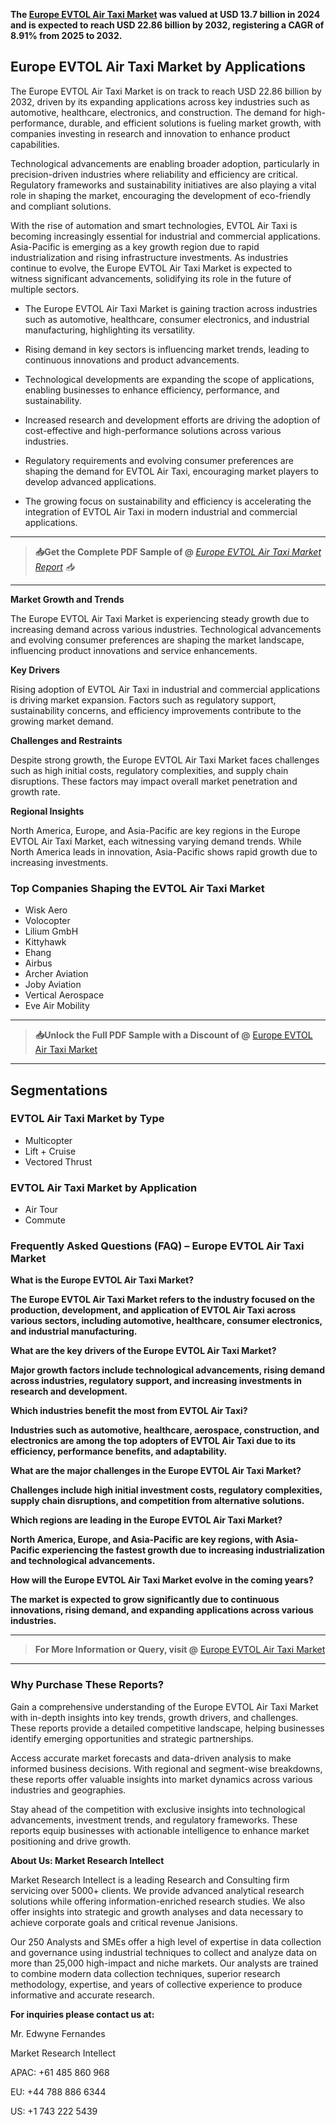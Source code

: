 <p><strong>The <a href="https://www.marketresearchintellect.com/download-sample/?rid=905751&amp;utm_source=Pulse-April-Europe&amp;utm_medium=852">Europe EVTOL Air Taxi Market</a> was valued at USD 13.7 billion in 2024 and is expected to reach USD 22.86 billion by 2032, registering a CAGR of 8.91% from 2025 to 2032.</strong></p><h2>Europe EVTOL Air Taxi Market by Applications&nbsp;</h2><p><p>The Europe EVTOL Air Taxi Market is on track to reach USD 22.86 billion by 2032, driven by its expanding applications across key industries such as automotive, healthcare, electronics, and construction. The demand for high-performance, durable, and efficient solutions is fueling market growth, with companies investing in research and innovation to enhance product capabilities.</p><p>Technological advancements are enabling broader adoption, particularly in precision-driven industries where reliability and efficiency are critical. Regulatory frameworks and sustainability initiatives are also playing a vital role in shaping the market, encouraging the development of eco-friendly and compliant solutions.</p><p>With the rise of automation and smart technologies, EVTOL Air Taxi is becoming increasingly essential for industrial and commercial applications. Asia-Pacific is emerging as a key growth region due to rapid industrialization and rising infrastructure investments. As industries continue to evolve, the Europe EVTOL Air Taxi Market is expected to witness significant advancements, solidifying its role in the future of multiple sectors.</p></p><ul><li><p>The Europe EVTOL Air Taxi Market is gaining traction across industries such as automotive, healthcare, consumer electronics, and industrial manufacturing, highlighting its versatility.</p></li><li><p>Rising demand in key sectors is influencing market trends, leading to continuous innovations and product advancements.</p></li><li><p>Technological developments are expanding the scope of applications, enabling businesses to enhance efficiency, performance, and sustainability.</p></li><li><p>Increased research and development efforts are driving the adoption of cost-effective and high-performance solutions across various industries.</p></li><li><p>Regulatory requirements and evolving consumer preferences are shaping the demand for EVTOL Air Taxi, encouraging market players to develop advanced applications.</p></li><li><p>The growing focus on sustainability and efficiency is accelerating the integration of EVTOL Air Taxi in modern industrial and commercial applications.</p></li></ul><hr /><blockquote><p><strong><span class="font-[700]">📥Get the Complete PDF Sample of @ </span></strong><em><span class="font-[700]"><a href="https://www.marketresearchintellect.com/download-sample/?rid=905751&amp;utm_source=Pulse-April-Europe&amp;utm_medium=852" target="_blank" data-tracking-control-name="article-ssr-frontend-pulse_little-text-block" data-tracking-will-navigate="" data-test-link="">Europe EVTOL Air Taxi Market Report</a>&nbsp;📥</span></em></p></blockquote><hr /><p class="" data-start="77" data-end="360"><strong data-start="77" data-end="105">Market Growth and Trends</strong></p><p class="" data-start="77" data-end="360">The Europe EVTOL Air Taxi Market is experiencing steady growth due to increasing demand across various industries. Technological advancements and evolving consumer preferences are shaping the market landscape, influencing product innovations and service enhancements.</p><p class="" data-start="362" data-end="606"><strong data-start="362" data-end="377">Key Drivers</strong></p><p class="" data-start="362" data-end="606">Rising adoption of EVTOL Air Taxi in industrial and commercial applications is driving market expansion. Factors such as regulatory support, sustainability concerns, and efficiency improvements contribute to the growing market demand.</p><p class="" data-start="608" data-end="849"><strong data-start="608" data-end="637">Challenges and Restraints</strong></p><p class="" data-start="608" data-end="849">Despite strong growth, the Europe EVTOL Air Taxi Market faces challenges such as high initial costs, regulatory complexities, and supply chain disruptions. These factors may impact overall market penetration and growth rate.</p><p class="" data-start="851" data-end="1095"><strong data-start="851" data-end="872">Regional Insights</strong></p><p class="" data-start="851" data-end="1095">North America, Europe, and Asia-Pacific are key regions in the Europe EVTOL Air Taxi Market, each witnessing varying demand trends. While North America leads in innovation, Asia-Pacific shows rapid growth due to increasing investments.</p><p><h3>Top Companies Shaping the EVTOL Air Taxi Market </h3><ul><li>Wisk Aero</li><li>Volocopter</li><li>Lilium GmbH</li><li>Kittyhawk</li><li>Ehang</li><li>Airbus</li><li>Archer Aviation</li><li>Joby Aviation</li><li>Vertical Aerospace</li><li>Eve Air Mobility</li></ul></p><hr /><blockquote><p><strong>📥Unlock the Full PDF Sample with a Discount of @</strong> <a href="https://www.marketresearchintellect.com/ask-for-discount/?rid=905751&amp;utm_source=Pulse-April-Europe&amp;utm_medium=852">Europe EVTOL Air Taxi Market</a></p></blockquote><hr /><p><h2>Segmentations</h2><h3>EVTOL Air Taxi Market by Type</h3><ul><li>Multicopter</li><li>Lift + Cruise</li><li>Vectored Thrust</li></ul><h3>EVTOL Air Taxi Market by Application</h3><ul><li>Air Tour</li><li>Commute</li></ul></p><h3><strong>Frequently Asked Questions (FAQ) &ndash; Europe EVTOL Air Taxi Market</strong></h3><p><strong>What is the Europe EVTOL Air Taxi Market?</strong></p><p><strong>The Europe EVTOL Air Taxi Market refers to the industry focused on the production, development, and application of EVTOL Air Taxi across various sectors, including automotive, healthcare, consumer electronics, and industrial manufacturing.</strong></p><p><strong>What are the key drivers of the Europe EVTOL Air Taxi Market?</strong></p><p><strong>Major growth factors include technological advancements, rising demand across industries, regulatory support, and increasing investments in research and development.</strong></p><p><strong>Which industries benefit the most from EVTOL Air Taxi?</strong></p><p><strong>Industries such as automotive, healthcare, aerospace, construction, and electronics are among the top adopters of EVTOL Air Taxi due to its efficiency, performance benefits, and adaptability.</strong></p><p><strong>What are the major challenges in the Europe EVTOL Air Taxi Market?</strong></p><p><strong>Challenges include high initial investment costs, regulatory complexities, supply chain disruptions, and competition from alternative solutions.</strong></p><p><strong>Which regions are leading in the Europe EVTOL Air Taxi Market?</strong></p><p><strong>North America, Europe, and Asia-Pacific are key regions, with Asia-Pacific experiencing the fastest growth due to increasing industrialization and technological advancements.</strong></p><p><strong>How will the Europe EVTOL Air Taxi Market evolve in the coming years?</strong></p><p><strong>The market is expected to grow significantly due to continuous innovations, rising demand, and expanding applications across various industries.</strong></p><hr /><blockquote><p><span class="font-[700]"><strong>For More Information or Query, visit&nbsp;@</strong>&nbsp;</span><span class="font-[700]"><a href="https://www.marketresearchintellect.com/product/global-evtol-air-taxi-market/?utm_source=Linkedin&utm_medium=852" target="_blank" data-tracking-control-name="article-ssr-frontend-pulse_little-text-block" data-tracking-will-navigate="" data-test-link="">Europe EVTOL Air Taxi Market</a></span></p></blockquote><hr /><h3><strong data-start="0" data-end="31">Why Purchase These Reports?</strong></h3><p class="" data-start="35" data-end="297">Gain a comprehensive understanding of the Europe EVTOL Air Taxi Market with in-depth insights into key trends, growth drivers, and challenges. These reports provide a detailed competitive landscape, helping businesses identify emerging opportunities and strategic partnerships.</p><p class="" data-start="299" data-end="540">Access accurate market forecasts and data-driven analysis to make informed business decisions. With regional and segment-wise breakdowns, these reports offer valuable insights into market dynamics across various industries and geographies.</p><p class="" data-start="542" data-end="784">Stay ahead of the competition with exclusive insights into technological advancements, investment trends, and regulatory frameworks. These reports equip businesses with actionable intelligence to enhance market positioning and drive growth.</p><p><strong><span class="font-[700]">About Us: Market Research Intellect</span></strong></p><p><span class="">Market Research Intellect is a leading Research and Consulting firm servicing over 5000+ clients. We provide advanced analytical research solutions while offering information-enriched research studies.&nbsp;</span>We also offer insights into strategic and growth analyses and data necessary to achieve corporate goals and critical revenue Janisions.</p><p><span class="">Our 250 Analysts and SMEs offer a high level of expertise in data collection and governance using industrial techniques to collect and analyze data on more than 25,000 high-impact and niche markets. Our analysts are trained to combine modern data collection techniques, superior research methodology, expertise, and years of collective experience to produce informative and accurate research.</span></p><p><strong>For inquiries please contact us at:</strong></p><p>Mr. Edwyne Fernandes</p><p>Market Research Intellect</p><p>APAC: +61 485 860 968</p><p>EU: +44 788 886 6344</p><p>US: +1 743 222 5439</p>